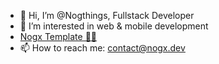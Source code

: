 - 👋 Hi, I’m @Nogthings, Fullstack Developer
- 👀 I’m interested in web & mobile development
- [Nogx Template 🐱‍👤]([https://linux.com](https://github.com/Nogthings/vrt-template-ts-nogx))
- 📫 How to reach me: contact@nogx.dev

<!---
Nogthings/Nogthings is a ✨ special ✨ repository because its `README.md` (this file) appears on your GitHub profile.
You can click the Preview link to take a look at your changes.
--->
